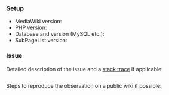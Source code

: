 ### Setup

- MediaWiki version:
- PHP version:
- Database and version (MySQL etc.):
- SubPageList version:

### Issue

Detailed description of the issue and a [stack trace](https://www.semantic-mediawiki.org/wiki/Help:Identifying_bugs) if applicable:

```
```

Steps to reproduce the observation on a public wiki if possible:
